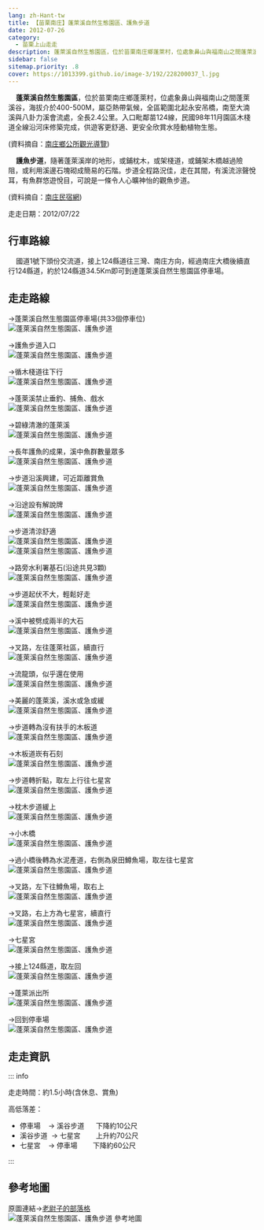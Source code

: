 ```yaml
---
lang: zh-Hant-tw
title: 【苗栗南庄】蓬萊溪自然生態園區、護魚步道
date: 2012-07-26
category: 
  - 苗栗上山走走
description: 蓬萊溪自然生態園區，位於苗栗南庄鄉蓬萊村，位處象鼻山與福南山之間蓬萊溪谷，海拔介於400-500M，屬亞熱帶氣候，全區範圍北起永安吊橋，南至大湳溪與八卦力溪會流處，全長2.4公里。入口毗鄰苗124線，民國98年11月園區木棧道全線沿河床修築完成，供遊客更舒適、更安全欣賞水陸動植物生態。
sidebar: false
sitemap.priority: .8
cover: https://1013399.github.io/image-3/192/228200037_l.jpg
---
```


    **蓬萊溪自然生態園區**，位於苗栗南庄鄉蓬萊村，位處象鼻山與福南山之間蓬萊溪谷，海拔介於400-500M，屬亞熱帶氣候，全區範圍北起永安吊橋，南至大湳溪與八卦力溪會流處，全長2.4公里。入口毗鄰苗124線，民國98年11月園區木棧道全線沿河床修築完成，供遊客更舒適、更安全欣賞水陸動植物生態。

(資料摘自：[南庄鄉公所觀光導覽](http://www.nanchuang.gov.tw/nanjhuang_township/normalContent.php?forewordID=9950&secureChk=9cb09e3397c2377d60cd57bd50818928))  

<!-- more -->

    **護魚步道**，隨著蓬萊溪岸的地形，或鋪枕木，或架棧道，或鋪架木橋越過險阻，或利用溪邊石塊砌成簡易的石階。步道全程路況佳，走在其間，有溪流淙聲悅耳，有魚群悠遊悅目，可說是一條令人心曠神怡的觀魚步道。

(資料摘自：[南庄民宿網](http://www.ioneone.com/pic_show_6.php))

走走日期：2012/07/22

## 行車路線
    國道1號下頭份交流道，接上124縣道往三灣、南庄方向，經過南庄大橋後續直行124縣道，約於124縣道34.5Km即可到達蓬萊溪自然生態園區停車場。

## 走走路線
→蓬萊溪自然生態園區停車場(共33個停車位)  
![蓬萊溪自然生態園區、護魚步道](https://1013399.github.io/image-3/192/228199840_l.jpg)

→護魚步道入口  
![蓬萊溪自然生態園區、護魚步道](https://1013399.github.io/image-3/192/228199848_l.jpg)

→循木棧道往下行  
![蓬萊溪自然生態園區、護魚步道](https://1013399.github.io/image-3/192/228199854_l.jpg)

→蓬萊溪禁止垂釣、捕魚、戲水  
![蓬萊溪自然生態園區、護魚步道](https://1013399.github.io/image-3/192/228199863_l.jpg)

→碧綠清澈的蓬萊溪  
![蓬萊溪自然生態園區、護魚步道](https://1013399.github.io/image-3/192/228199871_l.jpg)

→長年護魚的成果，溪中魚群數量眾多  
![蓬萊溪自然生態園區、護魚步道](https://1013399.github.io/image-3/192/228199879_l.jpg)

→步道沿溪興建，可近距離賞魚  
![蓬萊溪自然生態園區、護魚步道](https://1013399.github.io/image-3/192/228199892_l.jpg)

→沿途設有解說牌  
![蓬萊溪自然生態園區、護魚步道](https://1013399.github.io/image-3/192/228199903_l.jpg)

→步道清涼舒適  
![蓬萊溪自然生態園區、護魚步道](https://1013399.github.io/image-3/192/228199922_l.jpg)  
![蓬萊溪自然生態園區、護魚步道](https://1013399.github.io/image-3/192/228199950_l.jpg)

→路旁水利署基石(沿途共見3顆)  
![蓬萊溪自然生態園區、護魚步道](https://1013399.github.io/image-3/192/228199963_l.jpg)

→步道起伏不大，輕鬆好走  
![蓬萊溪自然生態園區、護魚步道](https://1013399.github.io/image-3/192/228199974_l.jpg)

→溪中被劈成兩半的大石  
![蓬萊溪自然生態園區、護魚步道](https://1013399.github.io/image-3/192/228199991_l.jpg)

→叉路，左往蓬萊社區，續直行  
![蓬萊溪自然生態園區、護魚步道](https://1013399.github.io/image-3/192/228200000_l.jpg)

→流龍頭，似乎還在使用  
![蓬萊溪自然生態園區、護魚步道](https://1013399.github.io/image-3/192/228200027_l.jpg)

→美麗的蓬萊溪，溪水或急或緩  
![蓬萊溪自然生態園區、護魚步道](https://1013399.github.io/image-3/192/228200037_l.jpg)

→步道轉為沒有扶手的木板道  
![蓬萊溪自然生態園區、護魚步道](https://1013399.github.io/image-3/192/228200047_l.jpg)

→木板道崁有石刻  
![蓬萊溪自然生態園區、護魚步道](https://1013399.github.io/image-3/192/228200060_l.jpg)

→步道轉折點，取左上行往七星宮  
![蓬萊溪自然生態園區、護魚步道](https://1013399.github.io/image-3/192/228200068_l.jpg)

→枕木步道緩上  
![蓬萊溪自然生態園區、護魚步道](https://1013399.github.io/image-3/192/228200090_l.jpg)

→小木橋  
![蓬萊溪自然生態園區、護魚步道](https://1013399.github.io/image-3/192/228200101_l.jpg)

→過小橋後轉為水泥產道，右側為泉田鱒魚場，取左往七星宮  
![蓬萊溪自然生態園區、護魚步道](https://1013399.github.io/image-3/192/228200119_l.jpg)

→叉路，左下往鱒魚場，取右上  
![蓬萊溪自然生態園區、護魚步道](https://1013399.github.io/image-3/192/228200128_l.jpg)

→叉路，右上方為七星宮，續直行  
![蓬萊溪自然生態園區、護魚步道](https://1013399.github.io/image-3/192/228200141_l.jpg)

→七星宮  
![蓬萊溪自然生態園區、護魚步道](https://1013399.github.io/image-3/192/228200153_l.jpg)

→接上124縣道，取左回  
![蓬萊溪自然生態園區、護魚步道](https://1013399.github.io/image-3/192/228200168_l.jpg)

→蓬萊派出所  
![蓬萊溪自然生態園區、護魚步道](https://1013399.github.io/image-3/192/228200176_l.jpg)

→回到停車場  
![蓬萊溪自然生態園區、護魚步道](https://1013399.github.io/image-3/192/228199832_l.jpg)


## 走走資訊

::: info

走走時間：約1.5小時(含休息、賞魚)

高低落差：
- 停車場    → 溪谷步道      下降約10公尺  
- 溪谷步道  → 七星宮        上升約70公尺  
- 七星宮    → 停車場        下降約60公尺

:::

## 參考地圖
原圖連結→[老尉子的部落格](http://blog.xuite.net/laoweiz/blog/16948372)  
![蓬萊溪自然生態園區、護魚步道 參考地圖](https://1013399.github.io/image-3/192/228201282_l.jpg)